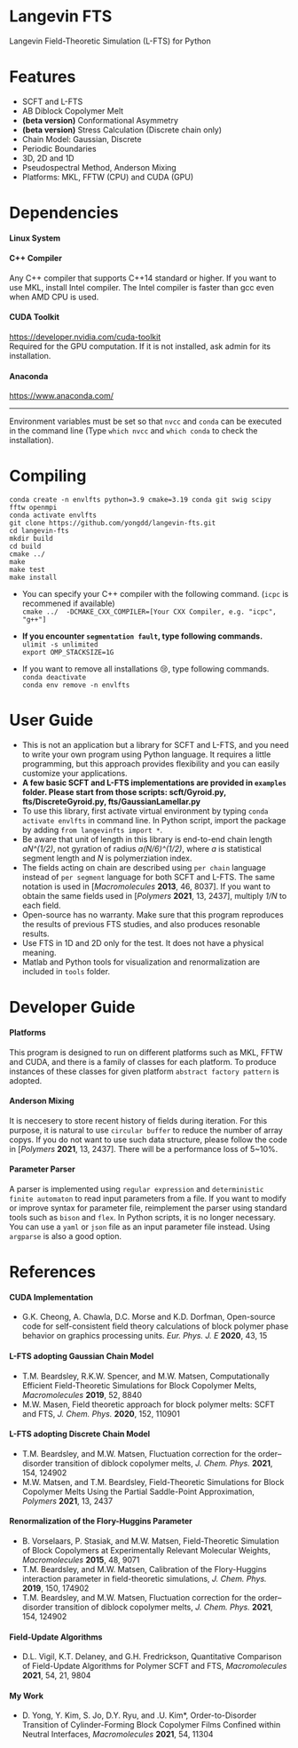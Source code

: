 # Langevin FTS
Langevin Field-Theoretic Simulation (L-FTS) for Python

# Features
* SCFT and L-FTS   
* AB Diblock Copolymer Melt  
* **(beta version)** Conformational Asymmetry   
* **(beta version)** Stress Calculation (Discrete chain only)
* Chain Model: Gaussian, Discrete   
* Periodic Boundaries  
* 3D, 2D and 1D
* Pseudospectral Method, Anderson Mixing   
* Platforms: MKL, FFTW (CPU) and CUDA (GPU)   

# Dependencies
#### Linux System

#### C++ Compiler
  Any C++ compiler that supports C++14 standard or higher. If you want to use MKL, install Intel compiler. The Intel compiler is faster than gcc even when AMD CPU is used.

#### CUDA Toolkit
  https://developer.nvidia.com/cuda-toolkit   
  Required for the GPU computation. If it is not installed, ask admin for its installation.

#### Anaconda
  https://www.anaconda.com/

* * *
Environment variables must be set so that `nvcc` and `conda` can be executed in the command line (Type `which nvcc` and `which conda` to check the installation).

# Compiling
  `conda create -n envlfts python=3.9 cmake=3.19 conda git swig scipy fftw openmpi`  
  `conda activate envlfts`  
  `git clone https://github.com/yongdd/langevin-fts.git`  
  `cd langevin-fts`  
  `mkdir build`  
  `cd build`  
  `cmake ../`  
  `make`   
  `make test`   
  `make install`   
   
* You can specify your C++ compiler with the following command. (`icpc` is recommened if available)  
  `cmake ../  -DCMAKE_CXX_COMPILER=[Your CXX Compiler, e.g. "icpc", "g++"]`  

* **If you encounter `segmentation fault`, type following commands.**      
  `ulimit -s unlimited`   
  `export OMP_STACKSIZE=1G`   
   
*  If you want to remove all installations :cry:, type following commands.   
   `conda deactivate`   
   `conda env remove -n envlfts`   
   
# User Guide
+ This is not an application but a library for SCFT and L-FTS, and you need to write your own program using Python language. It requires a little programming, but this approach provides flexibility and you can easily customize your applications.   
+ **A few basic SCFT and L-FTS implementations are provided in `examples` folder. Please start from those scripts: scft/Gyroid.py, fts/DiscreteGyroid.py, fts/GaussianLamellar.py**   
+ To use this library, first activate virtual environment by typing `conda activate envlfts` in command line. In Python script, import the package by adding  `from langevinfts import *`.   
+ Be aware that unit of length in this library is end-to-end chain length *aN^(1/2)*, not gyration of radius *a(N/6)^(1/2)*, where *a* is statistical segment length and *N* is polymerziation index.  
+ The fields acting on chain are described using `per chain` language instead of `per segment` language for both SCFT and L-FTS. The same notation is used in [*Macromolecules* **2013**, 46, 8037]. If you want to obtain the same fields used in [*Polymers* **2021**, 13, 2437], multiply *1/N* to each field.
+ Open-source has no warranty. Make sure that this program reproduces the results of previous FTS studies, and also produces resonable results.  
+ Use FTS in 1D and 2D only for the test. It does not have a physical meaning.
+ Matlab and Python tools for visualization and renormalization are included in `tools` folder.   

# Developer Guide
#### Platforms  
  This program is designed to run on different platforms such as MKL, FFTW and CUDA, and there is a family of classes for each platform. To produce instances of these classes for given platform `abstract factory pattern` is adopted.   

#### Anderson Mixing  
  It is neccesery to store recent history of fields during iteration. For this purpose, it is natural to use `circular buffer` to reduce the number of array copys. If you do not want to use such data structure, please follow the code in [*Polymers* **2021**, 13, 2437]. There will be a performance loss of 5~10%.

#### Parameter Parser  
  A parser is implemented using `regular expression` and `deterministic finite automaton` to read input parameters from a file. If you want to modify or improve syntax for parameter file, reimplement the parser using standard tools such as `bison` and `flex`. In Python scripts, it is no longer necessary. You can use a `yaml` or `json` file as an input parameter file instead. Using `argparse` is also a good option.   

# References
#### CUDA Implementation
+ G.K. Cheong, A. Chawla, D.C. Morse and K.D. Dorfman, Open-source code for self-consistent field theory calculations of block polymer phase behavior on graphics processing units. *Eur. Phys. J. E* **2020**, 43, 15
#### L-FTS adopting Gaussian Chain Model
+ T.M. Beardsley, R.K.W. Spencer, and M.W. Matsen, Computationally Efficient Field-Theoretic Simulations for Block Copolymer Melts, *Macromolecules* **2019**, 52, 8840   
+ M.W. Masen, Field theoretic approach for block polymer melts: SCFT and FTS, *J. Chem. Phys.* **2020**, 152, 110901   
#### L-FTS adopting Discrete Chain Model
+ T.M. Beardsley, and M.W. Matsen, Fluctuation correction for the order–disorder transition of diblock copolymer melts, *J. Chem. Phys.* **2021**, 154, 124902   
+ M.W. Matsen, and T.M. Beardsley, Field-Theoretic Simulations for Block Copolymer Melts Using the Partial Saddle-Point Approximation, *Polymers* **2021**, 13, 2437   
#### Renormalization of the Flory-Huggins Parameter
+ B. Vorselaars, P. Stasiak, and M.W. Matsen, Field-Theoretic Simulation of Block Copolymers at Experimentally Relevant Molecular Weights, *Macromolecules* **2015**, 48, 9071
+ T.M. Beardsley, and M.W. Matsen, Calibration of the Flory-Huggins interaction parameter in field-theoretic simulations, *J. Chem. Phys.* **2019**, 150, 174902
+ T.M. Beardsley, and M.W. Matsen, Fluctuation correction for the order–disorder transition of diblock copolymer melts, *J. Chem. Phys.* **2021**, 154, 124902
#### Field-Update Algorithms
+ D.L. Vigil, K.T. Delaney, and G.H. Fredrickson, Quantitative Comparison of Field-Update Algorithms for Polymer SCFT and FTS, *Macromolecules* **2021**, 54, 21, 9804
#### My Work
+ D. Yong, Y. Kim, S. Jo, D.Y. Ryu, and .U. Kim*, Order-to-Disorder Transition of Cylinder-Forming Block Copolymer Films Confined within Neutral Interfaces, *Macromolecules* **2021**, 54, 11304   
